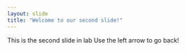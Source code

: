 ```yaml
---
layout: slide
title: "Welcome to our second slide!"
---
```

This is the second slide in lab
Use the left arrow to go back!
